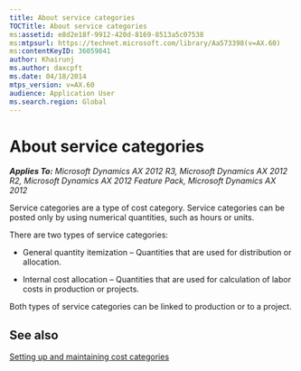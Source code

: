 ```yaml
---
title: About service categories
TOCTitle: About service categories
ms:assetid: e8d2e18f-9912-420d-8169-8513a5c07538
ms:mtpsurl: https://technet.microsoft.com/library/Aa573398(v=AX.60)
ms:contentKeyID: 36059841
author: Khairunj
ms.author: daxcpft
ms.date: 04/18/2014
mtps_version: v=AX.60
audience: Application User
ms.search.region: Global
---
```


# About service categories 


_**Applies To:** Microsoft Dynamics AX 2012 R3, Microsoft Dynamics AX 2012 R2, Microsoft Dynamics AX 2012 Feature Pack, Microsoft Dynamics AX 2012_

Service categories are a type of cost category. Service categories can be posted only by using numerical quantities, such as hours or units.

There are two types of service categories:

  - General quantity itemization – Quantities that are used for distribution or allocation.

  - Internal cost allocation – Quantities that are used for calculation of labor costs in production or projects.

Both types of service categories can be linked to production or to a project.

## See also

[Setting up and maintaining cost categories](setting-up-and-maintaining-cost-categories.md)

  


